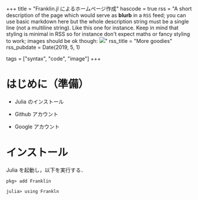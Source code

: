 +++
title = "Franklin.jl によるホームページ作成"
hascode = true
rss = "A short description of the page which would serve as **blurb** in a `RSS` feed; you can use basic markdown here but the whole description string must be a single line (not a multiline string). Like this one for instance. Keep in mind that styling is minimal in RSS so for instance don't expect maths or fancy styling to work; images should be ok though: ![](https://upload.wikimedia.org/wikipedia/en/b/b0/Rick_and_Morty_characters.jpg)"
rss_title = "More goodies"
rss_pubdate = Date(2019, 5, 1)

tags = ["syntax", "code", "image"]
+++

# はじめに（準備）

* Julia のインストール

* Github アカウント

* Google アカウント


# インストール

Julia を起動し，以下を実行する．

```julia-repl
pkg> add Franklin

julia> using Frankln
```


